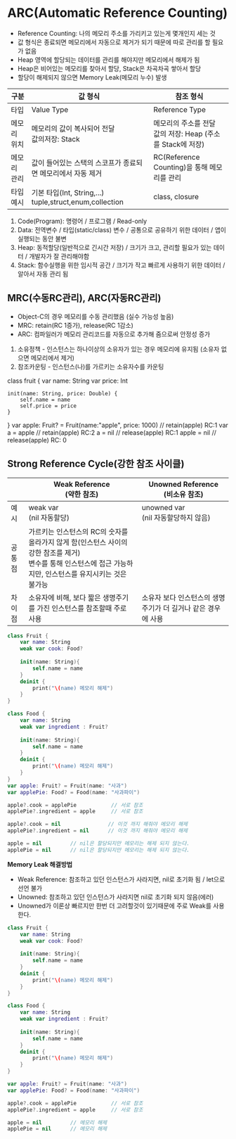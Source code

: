 # ARC(Automatic Reference Counting)
- Reference Counting: 나의 메모리 주소를 가리키고 있는게 몇개인지 세는 것
- 값 형식은 종료되면 메모리에서 자동으로 제거가 되기 때문에 따로 관리를 할 필요가 없음
- Heap 영역에 할당되는 데이터를 관리를 해야지만 메모리에서 해제가 됨
- Heap은 비어있는 메모리를 찾아서 할당, Stack은 차곡차곡 쌓아서 할당
- 할당이 해제되지 않으면 Memory Leak(메모리 누수) 발생

|구분|값 형식|참조 형식|
|---|-----|-----|
|타입|Value Type|Reference Type|
|메모리 위치|메모리의 값이 복사되어 전달</br>값의저장: Stack|메모리의 주소를 전달</br>  값의 저장: Heap (주소를 Stack에 저장)|
|메모리 관리|값이 들어있는 스택의 스코프가 종료되면 메모리에서 자동 제거|RC(Reference Counting)을 통해 메모리를 관리|
|타입 예시|기본 타입(Int, String,...)</br> tuple,struct,enum,collection|class, closure|

1. Code(Program): 명령어 / 프로그램 / Read-only
2. Data: 전역변수 / 타입(static/class) 변수 / 공통으로 공유하기 위한 데이터 / 앱이 실행되는 동안 불변
3. Heap: 동적할당(일반적으로 긴시간 저장) / 크기가 크고, 관리할 필요가 있는 데이터 / 개발자가 잘 관리해야함
4. Stack: 함수실행을 위한 임시적 공간 / 크기가 작고 빠르게 사용하기 위한 데이터 / 알아서 자동 관리 됨

## MRC(수동RC관리), ARC(자동RC관리)
- Object-C의 경우 메모리를 수동 관리했음 (실수 가능성 높음)
- MRC: retain(RC 1증가), release(RC 1감소)
- ARC: 컴파일러가 메모리 관리코드를 자동으로 추가해 줌으로써 안정성 증가
1. 소유정책 - 인스턴스는 하나이상의 소유자가 있는 경우 메모리에 유지됨 (소유자 없으면 메모리에서 제거)
2. 참조카운팅 - 인스턴스(나)를 가르키는 소유자수를 카운팅

class fruit {
    var name: String
    var price: Int
    
    init(name: String, price: Double) {
        self.name = name
        self.price = price
    }
}
var apple: Fruit? = Fruit(name:"apple", price: 1000)    // retain(apple)    RC:1
var a = apple       // retain(apple)        RC:2
a = nil         // release(apple)       RC:1
apple = nil     // release(apple)       RC: 0

## Strong Reference Cycle(강한 참조 사이클)
||Weak Reference</br>(약한 참조)|Unowned Reference</br>(비소유 참조)|
|---|-----|-----|
|예시|weak var </br>(nil 자동할당)|unowned var </br>(nil 자동할당하지 않음)|
|공통점|가르키는 인스턴스의 RC의 숫자를 올라가지 않게 함(인스턴스 사이의 강한 참조를 제거)</br>변수를 통해 인스턴스에 접근 가능하지만, 인스턴스를 유지시키는 것은 불가능|
|차이점|소유자에 비해, 보다 짧은 생명주기를 가진 인스턴스를 참조할때 주로 사용</br>|소유자 보다 인스턴스의 생명주기가 더 길거나 같은 경우에 사용|

```swift
class Fruit {
    var name: String
    weak var cook: Food?
    
    init(name: String){
        self.name = name
    }
    deinit {
        print("\(name) 메모리 해제")
    }
}

class Food {
    var name: String
    weak var ingredient : Fruit?
    
    init(name: String){
        self.name = name
    }
    deinit {
        print("\(name) 메모리 해제")
    }
}
var apple: Fruit? = Fruit(name: "사과")
var applePie: Food? = Food(name: "사과파이")

apple?.cook = applePie           // 서로 참조
applePie?.ingredient = apple     // 서로 참조

apple?.cook = nil               // 이것 까지 해줘야 메모리 해제
applePie?.ingredient = nil      // 이것 까지 해줘야 메모리 해제

apple = nil         // nil은 할당되지만 메모리는 해제 되지 않는다.
applePie = nil      // nil은 할당되지만 메모리는 해제 되지 않는다.
```

**Memory Leak 해결방법**
- Weak Reference: 참조하고 있던 인스턴스가 사라지면, nil로 초기화 됨 / let으로 선언 불가
- Unowned: 참조하고 있던 인스턴스가 사라지면 nil로 초기화 되지 않음(에러)
- Unowned가 이론상 빠르지만 한번 더 고려할것이 있기때문에 주로 Weak를 사용한다.

```swift
class Fruit {
    var name: String
    weak var cook: Food?
    
    init(name: String){
        self.name = name
    }
    deinit {
        print("\(name) 메모리 해제")
    }
}

class Food {
    var name: String
    weak var ingredient : Fruit?
    
    init(name: String){
        self.name = name
    }
    deinit {
        print("\(name) 메모리 해제")
    }
}

var apple: Fruit? = Fruit(name: "사과")
var applePie: Food? = Food(name: "사과파이")

apple?.cook = applePie           // 서로 참조
applePie?.ingredient = apple     // 서로 참조

apple = nil         // 메모리 해제 
applePie = nil      // 메모리 해제
```
